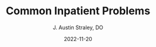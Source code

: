 ---
title: Common Inpatient Problems
author: J. Austin Straley, DO
layout: post
header: true
chapter: 8
section: 00
weight: 50
lesson: 00
date: 2022-11-20
---